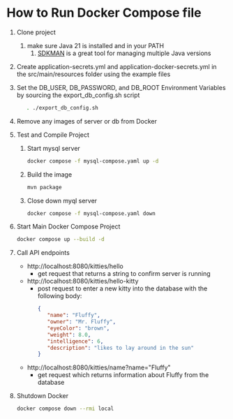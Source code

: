 # How to Run Docker Compose file

1. Clone project
   1. make sure Java 21 is installed and in your PATH 
      1. [SDKMAN](https://sdkman.io/) is a great tool for managing multiple Java versions

1. Create application-secrets.yml and application-docker-secrets.yml in the src/main/resources folder using the example files

1. Set the DB_USER, DB_PASSWORD, and DB_ROOT Environment Variables by sourcing the export_db_config.sh script
   ```bash
      . ./export_db_config.sh
   ```

1. Remove any images of server or db from Docker

1. Test and Compile Project
   1. Start mysql server 
      ```bash 
      docker compose -f mysql-compose.yaml up -d
      ``` 
   
   2. Build the image
      ```bash 
      mvn package 
      ``` 
   
   3. Close down myql server
      ```bash 
      docker compose -f mysql-compose.yaml down
      ``` 

3. Start Main Docker Compose Project
    ```bash
    docker compose up --build -d
    ```
4. Call API endpoints
   - http://localhost:8080/kitties/hello
     - get request that returns a string to confirm server is running
   - http://localhost:8080/kitties/hello-kitty
     - post request to enter a new kitty into the database with the following body:
         ```json
         {
            "name": "Fluffy",
            "owner": "Mr. Fluffy",
            "eyeColor": "brown",
            "weight": 8.0,
            "intelligence": 6,
            "description": "likes to lay around in the sun"
         }
         ```
    - http://localhost:8080/kitties/name?name="Fluffy"
      - get request which returns information about Fluffy from the database
5. Shutdown Docker
    ```bash
    docker compose down --rmi local
    ```
